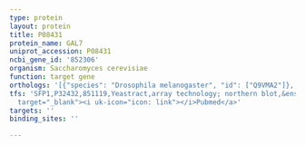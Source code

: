 ```yaml
---
type: protein
layout: protein
title: P08431
protein_name: GAL7
uniprot_accession: P08431
ncbi_gene_id: '852306'
organism: Saccharomyces cerevisiae
function: target gene
orthologs: '[{"species": "Drosophila melanogaster", "id": ["Q9VMA2"]}, {"species": "Caenorhabditis elegans", "id": ["Q27536"]}, {"species": "Homo sapiens", "id": ["<a href=\"/protein/p07902\">P07902</a>"]}, {"species": "Mus musculus", "id": ["A2AMS3"]}, {"species": "Rattus norvegicus", "id": ["P43424"]}]'
tfs: 'SFP1,P32432,851119,Yeastract,array technology; northern blot,&ensp;<a href="https://www.ncbi.nlm.nih.gov/pubmed/?term=15466158%5Buid%5D+OR+12089449%5Buid%5D+OR+24170807%5Buid%5D"
  target="_blank"><i uk-icon="icon: link"></i>Pubmed</a>'
targets: ''
binding_sites: ''

---
```

